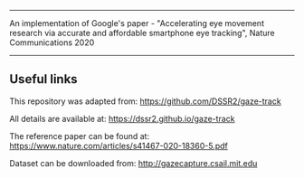 ------

An implementation of Google's paper - "Accelerating eye movement research via accurate and affordable smartphone eye tracking", Nature Communications 2020

------

## Useful links

This repository was adapted from:
https://github.com/DSSR2/gaze-track

All details are available at:
https://dssr2.github.io/gaze-track

The reference paper can be found at:
https://www.nature.com/articles/s41467-020-18360-5.pdf

Dataset can be downloaded from:
http://gazecapture.csail.mit.edu
